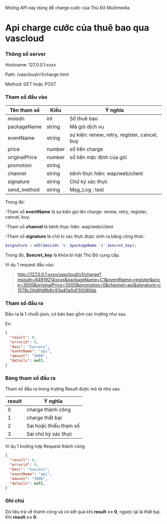 Những API này dùng để charge cước của Thủ Đô Multimedia.

# Api charge cước của thuê bao qua vascloud

### Thông số server

Hostname: 127.0.0.1:xxxx

Path: /vascloud/v1/charge.html

Method: GET hoặc POST

### Tham số đầu vào

| Tên tham số | Kiểu   | Ý nghĩa                                  |
| ----------- | ------ | ---------------------------------------- |
| msisdn      | int    | Số thuê bao               |
| packageName   | string | Mã gói dịch vụ                 |
| eventName   | string | sự kiện: renew, retry, register, cancel, buy |
| price   | number | số tiền charge |
| originalPrice     | number | số tiền mặc định của gói |
| promotion     | string |            |
| channel   | string | kênh thực hiện: wap/web/client |
| signature   | string | Chữ ký xác thực                          |
| send_method   | string | Msg_Log : test                          |

Trong đó: 

-Tham số **eventName** là sự kiện gọi lên charge: renew, retry, register, cancel, buy.

-Tham số **channel** là kênh thực hiện: wap/web/client

-Tham số **signature** là chữ kí xác thực được sinh ra bằng công thức: 

```php
$signature = md5($msisdn.'$'.$packageName.'$'.$secret_key);
```

Trong đó, **$secret_key** là khóa bí mật Thủ Đô cung cấp.



Ví dụ 1 request đầu vào:

> http://127.0.0.1:xxxx/vascloud/v1/charge?msisdn=84919214xxxx&packageName=C1&eventName=register&price=3000&originalPrice=3000&promotion=0&channel=api&signature=c1578c26d6fd8b6c93a40a5df30580bb



### Tham số đầu ra

Đầu ra là 1 chuỗi json, cơ bản bao gồm các trường như sau.

Ex:

```json
{
  "result": 0,
  "errorid": 0,
  "desc": "Success",
  "eventName": "api",
  "amount": "3000",
  "details": null,
}
```

### Bảng tham số đầu ra

Tham số đầu ra trong trường Result được mô tả như sau.

| result | Ý nghĩa                |
| ------ | ---------------------- |
| 0      | charge thành công      |
| 1      | charge thất bại        |
| 2      | Sai hoặc thiếu tham số |
| 3      | Sai chữ ký xác thực    |

Ví dụ 1 trường hợp Request thành công

```json
{
  "result": 0,
  "errorid": 0,
  "desc": "Success",
  "eventName": "api",
  "amount": "3000",
  "details": null,
}
```

### Ghi chú

Dữ liệu trả về thành công và có kết quả khi **result == 0**, ngược lại là thất bại. Khi **result == 0**.
